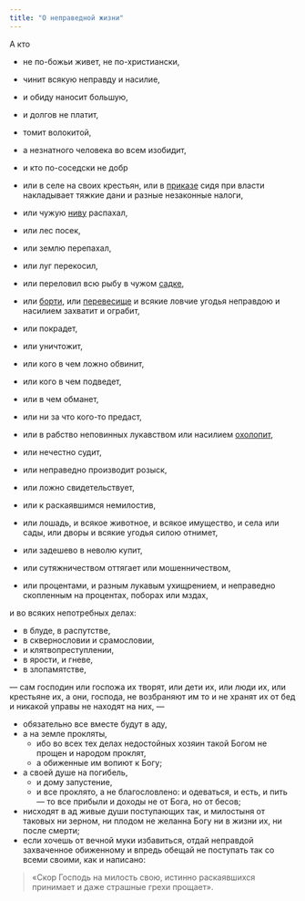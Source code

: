 ```yaml
---
title: "О неправедной жизни"
---
```


А кто

* не по-божьи живет, не по-христиански,
* чинит всякую неправду и насилие,
* и обиду наносит большую,
* и долгов не платит,
* томит волокитой,
* а незнатного человека во всем изобидит,
* и кто по-соседски не добр
* или в селе на своих крестьян, или в [приказе] сидя при власти накладывает тяжкие дани и разные незаконные налоги,

* или чужую [ниву] распахал,
* или лес посек,
* или землю перепахал,
* или луг перекосил,
* или переловил всю рыбу в чужом [садке],
* или [борти], или [перевесище] и всякие ловчие угодья неправдою и насилием захватит и ограбит,

* или покрадет,
* или уничтожит,
* или кого в чем ложно обвинит,
* или кого в чем подведет,
* или в чем обманет,
* или ни за что кого-то предаст,
* или в рабство неповинных лукавством или насилием [охолопит],
* или нечестно судит,
* или неправедно производит розыск,
* или ложно свидетельствует,
* или к раскаявшимся немилостив,
* или лошадь, и всякое животное, и всякое имущество, и села или сады, или дворы и всякие угодья силою отнимет,
* или задешево в неволю купит,
* или сутяжничеством оттягает или мошенничеством,
* или процентами, и разным лукавым ухищрением, и неправедно скопленным на процентах, поборах или мздах,

и во всяких непотребных делах:

* в блуде, в распутстве,
* в сквернословии и срамословии,
* и клятвопреступлении,
* в ярости, и гневе,
* в злопамятстве,

— сам господин или госпожа их творят, или дети их, или люди их, или крестьяне их, а они, господа, не возбраняют им то и не хранят их от бед и никакой управы не находят на них, —

* обязательно все вместе будут в аду,
* а на земле прокляты,
  * ибо во всех тех делах недостойных хозяин такой Богом не прощен и народом проклят,
  * а обиженные им вопиют к Богу;
* а своей душе на погибель,
  * и дому запустение,
  * и все проклято, а не благословлено: и одеваться, и есть, и пить — то все прибыли и доходы не от Бога, но от бесов;
* нисходят в ад живые души поступающих так, и милостыня от таковых ни зерном, ни плодом не желанна Богу ни в жизни их, ни после смерти;
* если хочешь от вечной муки избавиться, отдай неправдой захваченное обиженному и впредь обещай не поступать так со всеми своими, как и написано:

> «Скор Господь на милость свою, истинно раскаявшихся принимает и даже страшные грехи прощает».

[приказе]: https://ru.wikipedia.org/wiki/%D0%9F%D1%80%D0%B8%D0%BA%D0%B0%D0%B7_(%D0%BE%D1%80%D0%B3%D0%B0%D0%BD_%D1%83%D0%BF%D1%80%D0%B0%D0%B2%D0%BB%D0%B5%D0%BD%D0%B8%D1%8F) "Органы центрального государственного управления в Русском государстве, заведовавшие особым родом государственных дел или отдельными областями государства. Приказы назывались иначе палатами, избами, дворами, дворцами, третями или четвертями."

[ниву]: https://ru.wiktionary.org/wiki/%D0%BD%D0%B8%D0%B2%D0%B0 "Поле, возделанное для посева или засеянное хлебом"

[садке]: https://ru.wikipedia.org/wiki/%D0%A1%D0%B0%D0%B4%D0%BE%D0%BA_%D1%80%D1%8B%D0%B1%D0%BE%D0%BB%D0%BE%D0%B2%D0%BD%D1%8B%D0%B9 "Приспособление для хранения пойманной рыбы во время рыбалки. Пойманную рыбу живой кладут в садок и, на время рыбалки, опускают его на глубину 1-2 метра"

[борти]: https://ru.wiktionary.org/wiki/%D0%B1%D0%BE%D1%80%D1%82%D1%8C "Улей в естественном или выдолбленном дупле дерева"

[перевесище]: http://dic.academic.ru/dic.nsf/brokgauz_efron/78374/%D0%9F%D0%B5%D1%80%D0%B5%D0%B2%D0%B5%D1%81 "Промысловая сеть для ловли преимущественно уток, а также гусей и лебедей"

[охолопит]: https://ru.wikipedia.org/wiki/%D0%A5%D0%BE%D0%BB%D0%BE%D0%BF%D1%81%D1%82%D0%B2%D0%BE "Холопство — форма рабства в княжествах Древней Руси, в Русском государстве, отменённое Петром Первым. Насильное: плен, преступление, банкротство, рождение от холопа/челяди; добровольное: продажа себя, брак с холопом/челядью, поступление на службу тиуном или ключником."
